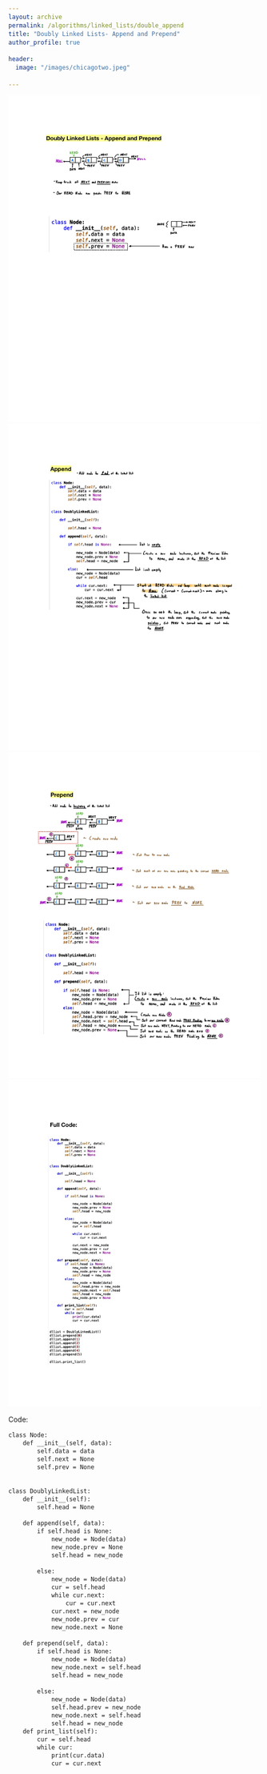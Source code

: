 ```yaml
---
layout: archive
permalink: /algorithms/linked_lists/double_append
title: "Doubly Linked Lists- Append and Prepend"
author_profile: true

header:
  image: "/images/chicagotwo.jpeg"
  
---
```


![inserting an Image](/images/Linked_Lists/double/append/Page1.jpg)
![inserting an Image](/images/Linked_Lists/double/append/Page2.jpg)
![inserting an Image](/images/Linked_Lists/double/append/Page3.jpg)
![inserting an Image](/images/Linked_Lists/double/append/Page4.jpg)

Code:

    class Node:
        def __init__(self, data):
            self.data = data 
            self.next = None
            self.prev = None


    class DoublyLinkedList:
        def __init__(self):
            self.head = None

        def append(self, data):
            if self.head is None:
                new_node = Node(data)
                new_node.prev = None
                self.head = new_node 

            else:
                new_node = Node(data)
                cur = self.head 
                while cur.next:
                    cur = cur.next 
                cur.next = new_node 
                new_node.prev = cur 
                new_node.next = None

        def prepend(self, data):
            if self.head is None:
                new_node = Node(data)
                new_node.next = self.head
                self.head = new_node

            else:
                new_node = Node(data)
                self.head.prev = new_node
                new_node.next = self.head
                self.head = new_node
        def print_list(self):
            cur = self.head 
            while cur:
                print(cur.data)
                cur = cur.next